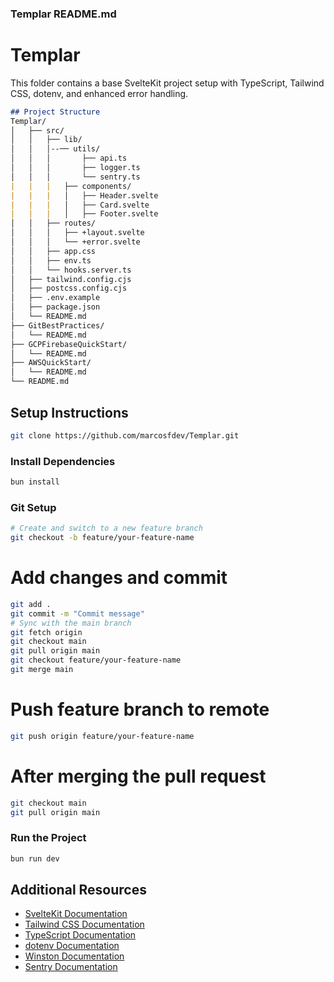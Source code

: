 
### Templar README.md

# Templar

This folder contains a base SvelteKit project setup with TypeScript, Tailwind CSS, dotenv, and enhanced error handling. 
````markdown
## Project Structure
Templar/
│   ├── src/
│   │   ├── lib/
│   │   │--── utils/
│   │   │       ├── api.ts
│   │   │       ├── logger.ts
│   │   │       └── sentry.ts
|   |   |   ├── components/
|   |   |   │   ├── Header.svelte
|   |   |   │   ├── Card.svelte
|   |   |   │   ├── Footer.svelte
│   │   ├── routes/
│   │   │   ├── +layout.svelte
│   │   │   └── +error.svelte
│   │   ├── app.css
│   │   ├── env.ts
│   │   └── hooks.server.ts
│   ├── tailwind.config.cjs
│   ├── postcss.config.cjs
│   ├── .env.example
│   ├── package.json
│   └── README.md
├── GitBestPractices/
│   └── README.md
├── GCPFirebaseQuickStart/
│   └── README.md
├── AWSQuickStart/
│   └── README.md
└── README.md
````

## Setup Instructions
```bash
git clone https://github.com/marcosfdev/Templar.git
```
### Install Dependencies

```bash
bun install
```
### Git Setup
```bash
# Create and switch to a new feature branch
git checkout -b feature/your-feature-name
```

# Add changes and commit
```bash
git add .
git commit -m "Commit message"
# Sync with the main branch
git fetch origin
git checkout main
git pull origin main
git checkout feature/your-feature-name
git merge main
```
# Push feature branch to remote
```bash
git push origin feature/your-feature-name
```
# After merging the pull request
```bash
git checkout main
git pull origin main
```

### Run the Project
```bash
bun run dev
```

## Additional Resources

- [SvelteKit Documentation](https://kit.svelte.dev/docs)
- [Tailwind CSS Documentation](https://tailwindcss.com/docs)
- [TypeScript Documentation](https://www.typescriptlang.org/docs/)
- [dotenv Documentation](https://github.com/motdotla/dotenv)
- [Winston Documentation](https://github.com/winstonjs/winston)
- [Sentry Documentation](https://docs.sentry.io/platforms/javascript/) 
